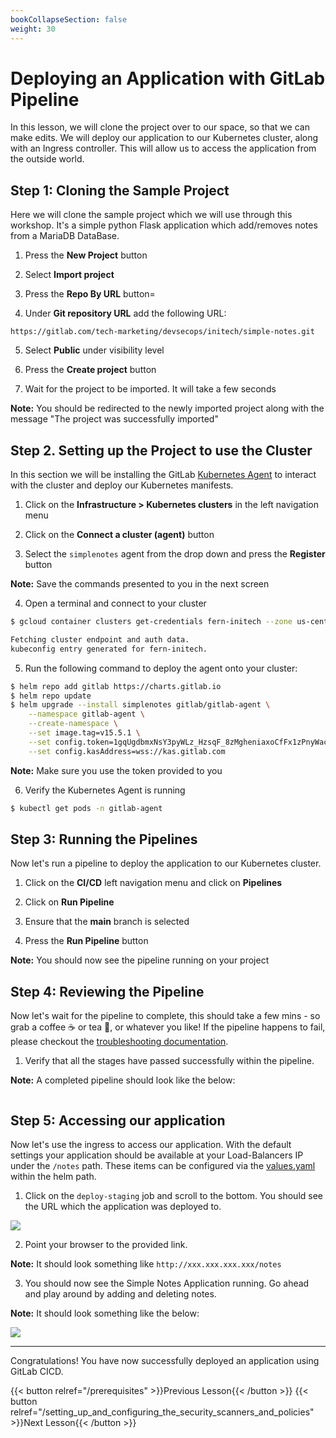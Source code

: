 ```yaml
---
bookCollapseSection: false
weight: 30
---
```


# Deploying an Application with GitLab Pipeline

In this lesson, we will clone the project over to our space, so that we can make
edits. We will deploy our application to our Kubernetes cluster, along with
an Ingress controller. This will allow us to access the application from the outside world.

## Step 1: Cloning the Sample Project

Here we will clone the sample project which we will use through this workshop. It's a simple python Flask application which add/removes notes from a MariaDB DataBase.

1. Press the **New Project** button

2. Select **Import project**

3. Press the **Repo By URL** button=

4. Under **Git repository URL** add the following URL:

```text
https://gitlab.com/tech-marketing/devsecops/initech/simple-notes.git
```

5. Select **Public** under visibility level

6. Press the **Create project** button

7. Wait for the project to be imported. It will take a few seconds

**Note:** You should be redirected to the newly imported project along with
the message "The project was successfully imported"

## Step 2. Setting up the Project to use the Cluster

In this section we will be installing the GitLab [Kubernetes Agent](https://docs.gitlab.com/ee/user/clusters/agent/) to interact with the cluster and deploy our Kubernetes manifests.

1. Click on the **Infrastructure > Kubernetes clusters** in the left navigation menu

2. Click on the **Connect a cluster (agent)** button

3. Select the `simplenotes` agent from the drop down and press the **Register** button  

**Note:** Save the commands presented to you in the next screen

4. Open a terminal and connect to your cluster

```bash
$ gcloud container clusters get-credentials fern-initech --zone us-central1-c --project fdiaz-02874dfa

Fetching cluster endpoint and auth data.
kubeconfig entry generated for fern-initech.
```

5. Run the following command to deploy the agent onto your cluster:

```bash
$ helm repo add gitlab https://charts.gitlab.io
$ helm repo update
$ helm upgrade --install simplenotes gitlab/gitlab-agent \
    --namespace gitlab-agent \
    --create-namespace \
    --set image.tag=v15.5.1 \
    --set config.token=1gqUgdbmxNsY3pyWLz_HzsqF_8zMgheniaxoCfFx1zPnyWacUQ \
    --set config.kasAddress=wss://kas.gitlab.com
```  

**Note:** Make sure you use the token provided to you

6. Verify the Kubernetes Agent is running

```bash
$ kubectl get pods -n gitlab-agent
```

## Step 3: Running the Pipelines

Now let's run a pipeline to deploy the application to our Kubernetes cluster.

1. Click on the **CI/CD** left navigation menu and click on **Pipelines**

2. Click on **Run Pipeline**

3. Ensure that the **main** branch is selected

4. Press the **Run Pipeline** button

**Note:** You should now see the pipeline running on your project

## Step 4: Reviewing the Pipeline

Now let's wait for the pipeline to complete, this should take a few mins - so grab a coffee ☕️ or tea 🍵, or whatever you like! If the pipeline happens to fail, please checkout the [troubleshooting documentation]().

1. Verify that all the stages have passed successfully within the pipeline.

**Note:** A completed pipeline should look like the below:

![]()

## Step 5: Accessing our application

Now let's use the ingress to access our application. With the default settings
your application should be available at your Load-Balancers IP under the `/notes` path. These items can be configured via the [values.yaml]() within the helm path.

1. Click on the `deploy-staging` job and scroll to the bottom. You should see the URL which the application was
deployed to.

![](/static/deploy_staging_job.png)

2. Point your browser to the provided link.

**Note:** It should look something like `http://xxx.xxx.xxx.xxx/notes`

3. You should now see the Simple Notes Application running. Go ahead and play around by adding and deleting notes.

**Note:** It should look something like the below:

![](/static/simple_notes_homepage.png)

---

Congratulations! You have now successfully deployed an application using GitLab CICD.

{{< button relref="/prerequisites" >}}Previous Lesson{{< /button >}}
{{< button relref="/setting_up_and_configuring_the_security_scanners_and_policies" >}}Next Lesson{{< /button >}}
